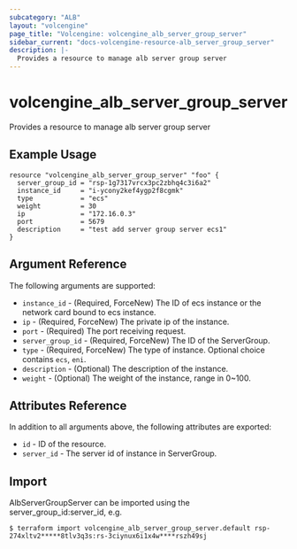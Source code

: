 ```yaml
---
subcategory: "ALB"
layout: "volcengine"
page_title: "Volcengine: volcengine_alb_server_group_server"
sidebar_current: "docs-volcengine-resource-alb_server_group_server"
description: |-
  Provides a resource to manage alb server group server
---
```

# volcengine_alb_server_group_server
Provides a resource to manage alb server group server
## Example Usage
```hcl
resource "volcengine_alb_server_group_server" "foo" {
  server_group_id = "rsp-1g7317vrcx3pc2zbhq4c3i6a2"
  instance_id     = "i-ycony2kef4ygp2f8cgmk"
  type            = "ecs"
  weight          = 30
  ip              = "172.16.0.3"
  port            = 5679
  description     = "test add server group server ecs1"
}
```
## Argument Reference
The following arguments are supported:
* `instance_id` - (Required, ForceNew) The ID of ecs instance or the network card bound to ecs instance.
* `ip` - (Required, ForceNew) The private ip of the instance.
* `port` - (Required) The port receiving request.
* `server_group_id` - (Required, ForceNew) The ID of the ServerGroup.
* `type` - (Required, ForceNew) The type of instance. Optional choice contains `ecs`, `eni`.
* `description` - (Optional) The description of the instance.
* `weight` - (Optional) The weight of the instance, range in 0~100.

## Attributes Reference
In addition to all arguments above, the following attributes are exported:
* `id` - ID of the resource.
* `server_id` - The server id of instance in ServerGroup.


## Import
AlbServerGroupServer can be imported using the server_group_id:server_id, e.g.
```
$ terraform import volcengine_alb_server_group_server.default rsp-274xltv2*****8tlv3q3s:rs-3ciynux6i1x4w****rszh49sj
```

